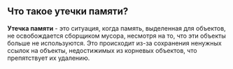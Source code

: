## Что такое утечки памяти?

**Утечка памяти** - это ситуация, когда память, выделенная для объектов, не освобождается сборщиком мусора, несмотря на то, что эти объекты больше не используются. Это происходит из-за сохранения ненужных ссылок на объекты, недостижимых из корневых объектов, что препятствует их удалению.